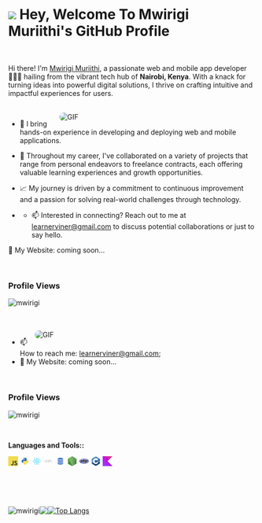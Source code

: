 <h1><img src="https://emojis.slackmojis.com/emojis/images/1531849430/4246/blob-sunglasses.gif?1531849430" width="30"/> Hey, Welcome To Mwirigi Muriithi's GitHub Profile</h1>

<br>

Hi there! I'm [Mwirigi Muriithi](https://www.mwirigi.github.io/), a passionate web and mobile app developer 👨🏻‍💻 hailing from the vibrant tech hub of <b>Nairobi, Kenya</b>. With a knack for turning ideas into powerful digital solutions, I thrive on crafting intuitive and impactful experiences for users.

<br>

<img align="right" width="400px" alt="GIF" style="border-radius: 10px;" src="https://i.pinimg.com/originals/f1/e7/34/f1e734f9cade86fe737a9aa404ad5677.gif" />

- 💼 I bring hands-on experience in developing and deploying web and mobile applications.

- 🚀 Throughout my career, I've collaborated on a variety of projects that range from personal endeavors to freelance contracts, each offering valuable learning experiences and growth opportunities.

- 📈 My journey is driven by a commitment to continuous improvement and a passion for solving real-world challenges through technology.

- - 📫 Interested in connecting? Reach out to me at [learnerviner@gmail.com](mailto:learnerviner@gmail.com) to discuss potential collaborations or just to say hello.

 🔗 My Website: coming soon...
<!-- 🔗 My Website: [www.mwirigi.github.io](https://www.mwirigi.github.io) -->


<br>
<h3>Profile Views</h3>
<p align="left"> <img src="https://profile-counter.glitch.me/mwirigi/count.svg" alt="mwirigi" /> </p>

</br>
<br>

<img align="right" width="450px" alt="GIF" style="border-radius: 10px;" src="https://i.pinimg.com/originals/f1/e7/34/f1e734f9cade86fe737a9aa404ad5677.gif" />

 - 📫 How to reach me: [learnerviner@gmail.com](mailto:learnerviner@gmail.com);
 - 🔗 My Website: coming soon...
 
 <br>
<h3>Profile Views</h3>
 <p align="left"> <img src="https://profile-counter.glitch.me/mwirigi/count.svg" alt="mwirigi" /> </p>
 
 </br>

**Languages and Tools::**
<br>

<code><img height="20" src="https://raw.githubusercontent.com/github/explore/main/topics/javascript/javascript.png"></code>
<code><img height="20" src="https://raw.githubusercontent.com/github/explore/main/topics/python/python.png"></code>
<code><img height="20" src="https://raw.githubusercontent.com/github/explore/main/topics/react/react.png"></code>
<code><img height="20" src="https://raw.githubusercontent.com/github/explore/main/topics/nextjs/nextjs.png"></code>
<code><img height="20" src="https://raw.githubusercontent.com/github/explore/main/topics/sql/sql.png"></code>
<code><img height="20" src="https://raw.githubusercontent.com/github/explore/main/topics/nodejs/nodejs.png"></code>
<code><img height="20" src="https://raw.githubusercontent.com/github/explore/main/topics/php/php.png"></code>
<code><img height="20" src="https://raw.githubusercontent.com/github/explore/main/topics/cpp/cpp.png"></code>
<code><img height="20" src="https://raw.githubusercontent.com/github/explore/main/topics/kotlin/kotlin.png"></code>

<br />
<br />
<br />

<p align="left"><img align="left" src="https://github-readme-stats.vercel.app/api?username=mwirigi&show_icons=true&locale=en" alt="mwirigi" /></p>
<p align="left" top="4"><img align="left" src='https://streak-stats.demolab.com/?user=mwirigi'></p>
 
[![Top Langs](https://github-readme-stats.vercel.app/api/top-langs/?username=MwirigiMuriithi&hide=java,html,css&theme=radical)](https://github.com/anuraghazra/github-readme-stats)


